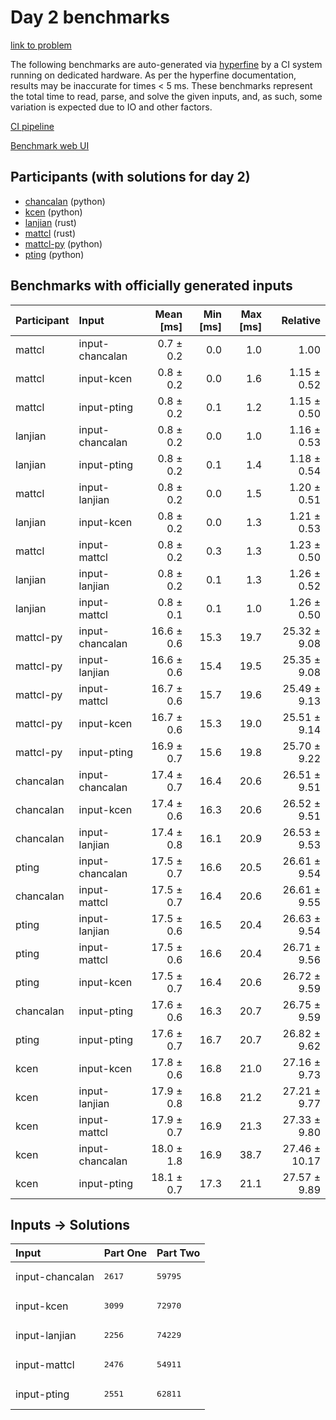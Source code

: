 # Day 2 benchmarks

[link to problem](https://adventofcode.com/2023/day/2)

The following benchmarks are auto-generated via
[hyperfine](https://github.com/sharkdp/hyperfine) by a CI system running on
dedicated hardware. As per the hyperfine documentation, results may be
inaccurate for times < 5 ms. These benchmarks represent the total time to read,
parse, and solve the given inputs, and, as such, some variation is expected due
to IO and other factors.

[CI pipeline](http://ci.papercode.net:8080/teams/main/pipelines/aoc2023)

[Benchmark web UI](https://aoc.ancalagon.black)


## Participants (with solutions for day 2)

- [chancalan](https://github.com/chancalan/aoc2023) (python)
- [kcen](https://github.com/kcen/aoc2023) (python)
- [lanjian](https://github.com/lanjian/aoc-2023) (rust)
- [mattcl](https://github.com/mattcl/aoc2023) (rust)
- [mattcl-py](https://github.com/mattcl/aoc2023-py) (python)
- [pting](https://github.com/pting/aoc2023) (python)


## Benchmarks with officially generated inputs

| Participant | Input | Mean [ms] | Min [ms] | Max [ms] | Relative |
|:---|:---|---:|---:|---:|---:|
| mattcl | input-chancalan | 0.7 ± 0.2 | 0.0 | 1.0 | 1.00 |
| mattcl | input-kcen | 0.8 ± 0.2 | 0.0 | 1.6 | 1.15 ± 0.52 |
| mattcl | input-pting | 0.8 ± 0.2 | 0.1 | 1.2 | 1.15 ± 0.50 |
| lanjian | input-chancalan | 0.8 ± 0.2 | 0.0 | 1.0 | 1.16 ± 0.53 |
| lanjian | input-pting | 0.8 ± 0.2 | 0.1 | 1.4 | 1.18 ± 0.54 |
| mattcl | input-lanjian | 0.8 ± 0.2 | 0.0 | 1.5 | 1.20 ± 0.51 |
| lanjian | input-kcen | 0.8 ± 0.2 | 0.0 | 1.3 | 1.21 ± 0.53 |
| mattcl | input-mattcl | 0.8 ± 0.2 | 0.3 | 1.3 | 1.23 ± 0.50 |
| lanjian | input-lanjian | 0.8 ± 0.2 | 0.1 | 1.3 | 1.26 ± 0.52 |
| lanjian | input-mattcl | 0.8 ± 0.1 | 0.1 | 1.0 | 1.26 ± 0.50 |
| mattcl-py | input-chancalan | 16.6 ± 0.6 | 15.3 | 19.7 | 25.32 ± 9.08 |
| mattcl-py | input-lanjian | 16.6 ± 0.6 | 15.4 | 19.5 | 25.35 ± 9.08 |
| mattcl-py | input-mattcl | 16.7 ± 0.6 | 15.7 | 19.6 | 25.49 ± 9.13 |
| mattcl-py | input-kcen | 16.7 ± 0.6 | 15.3 | 19.0 | 25.51 ± 9.14 |
| mattcl-py | input-pting | 16.9 ± 0.7 | 15.6 | 19.8 | 25.70 ± 9.22 |
| chancalan | input-chancalan | 17.4 ± 0.7 | 16.4 | 20.6 | 26.51 ± 9.51 |
| chancalan | input-kcen | 17.4 ± 0.6 | 16.3 | 20.6 | 26.52 ± 9.51 |
| chancalan | input-lanjian | 17.4 ± 0.8 | 16.1 | 20.9 | 26.53 ± 9.53 |
| pting | input-chancalan | 17.5 ± 0.7 | 16.6 | 20.5 | 26.61 ± 9.54 |
| chancalan | input-mattcl | 17.5 ± 0.7 | 16.4 | 20.6 | 26.61 ± 9.55 |
| pting | input-lanjian | 17.5 ± 0.6 | 16.5 | 20.4 | 26.63 ± 9.54 |
| pting | input-mattcl | 17.5 ± 0.6 | 16.6 | 20.4 | 26.71 ± 9.56 |
| pting | input-kcen | 17.5 ± 0.7 | 16.4 | 20.6 | 26.72 ± 9.59 |
| chancalan | input-pting | 17.6 ± 0.6 | 16.3 | 20.7 | 26.75 ± 9.59 |
| pting | input-pting | 17.6 ± 0.7 | 16.7 | 20.7 | 26.82 ± 9.62 |
| kcen | input-kcen | 17.8 ± 0.6 | 16.8 | 21.0 | 27.16 ± 9.73 |
| kcen | input-lanjian | 17.9 ± 0.8 | 16.8 | 21.2 | 27.21 ± 9.77 |
| kcen | input-mattcl | 17.9 ± 0.7 | 16.9 | 21.3 | 27.33 ± 9.80 |
| kcen | input-chancalan | 18.0 ± 1.8 | 16.9 | 38.7 | 27.46 ± 10.17 |
| kcen | input-pting | 18.1 ± 0.7 | 17.3 | 21.1 | 27.57 ± 9.89 |


## Inputs -> Solutions

| Input | Part One | Part Two |
|:---|:---|:---|
|input-chancalan|<pre>2617</pre>|<pre>59795</pre>|
|input-kcen|<pre>3099</pre>|<pre>72970</pre>|
|input-lanjian|<pre>2256</pre>|<pre>74229</pre>|
|input-mattcl|<pre>2476</pre>|<pre>54911</pre>|
|input-pting|<pre>2551</pre>|<pre>62811</pre>|
